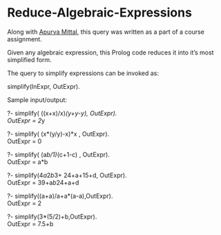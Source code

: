 # Reduce-Algebraic-Expressions
Along with <a href="mailto:apurva96mittal@gmail.com">Apurva Mittal</a>, this query was written as a part of a course assignment.

Given any algebraic expression, this Prolog code reduces it into it’s most simplified form.  
  
The query to simplify expressions can be invoked as:  
  
simplify(InExpr, OutExpr).  
  
Sample input/output:  
  
?- simplify( ((x+x)/x)*(y+y-y), OutExpr).  
OutExpr = 2*y   
  
?- simplify( (x*(y/y)-x)*x , OutExpr).  
OutExpr = 0  
  
?- simplify( (a*b/1)*(c+1-c) , OutExpr).  
OutExpr = a*b  
  
?- simplify(4*a*2*b*3+ 24+a+15+d, OutExpr).  
OutExpr = 39+a*b*24+a+d  
  
?- simplify((a+a)/a+a*(a-a),OutExpr).  
OutExpr = 2  
  
?- simplify(3*(5/2)+b,OutExpr).  
OutExpr = 7.5+b  
